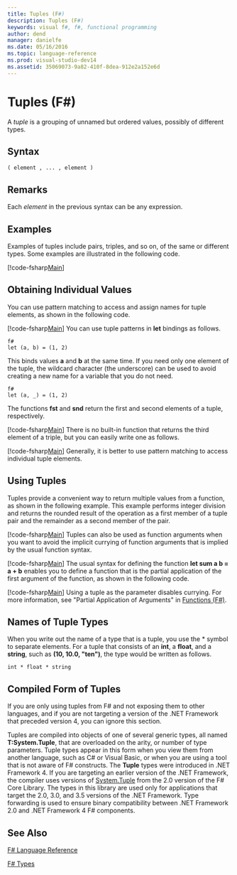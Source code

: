 ```yaml
---
title: Tuples (F#)
description: Tuples (F#)
keywords: visual f#, f#, functional programming
author: dend
manager: danielfe
ms.date: 05/16/2016
ms.topic: language-reference
ms.prod: visual-studio-dev14
ms.assetid: 35069073-9a82-410f-8dea-912e2a152e6d 
---
```


# Tuples (F#)

A *tuple* is a grouping of unnamed but ordered values, possibly of different types.


## Syntax

```
( element , ... , element )
```

## Remarks
Each *element* in the previous syntax can be any expression.


## Examples
Examples of tuples include pairs, triples, and so on, of the same or different types. Some examples are illustrated in the following code.

[!code-fsharp[Main](snippets/fslangref1/snippet1201.fs)]
    
## Obtaining Individual Values
You can use pattern matching to access and assign names for tuple elements, as shown in the following code.

[!code-fsharp[Main](snippets/fslangref1/snippet1204.fs)]
    You can use tuple patterns in **let** bindings as follows.

```
f#
let (a, b) = (1, 2)
```

This binds values **a** and **b** at the same time. If you need only one element of the tuple, the wildcard character (the underscore) can be used to avoid creating a new name for a variable that you do not need.

```
f#
let (a, _) = (1, 2)
```

The functions **fst** and **snd** return the first and second elements of a tuple, respectively.

[!code-fsharp[Main](snippets/fslangref1/snippet1209.fs)]
    There is no built-in function that returns the third element of a triple, but you can easily write one as follows.

[!code-fsharp[Main](snippets/fslangref1/snippet1202.fs)]
    Generally, it is better to use pattern matching to access individual tuple elements.


## Using Tuples
Tuples provide a convenient way to return multiple values from a function, as shown in the following example. This example performs integer division and returns the rounded result of the operation as a first member of a tuple pair and the remainder as a second member of the pair.

[!code-fsharp[Main](snippets/fslangref1/snippet1205.fs)]
    Tuples can also be used as function arguments when you want to avoid the implicit currying of function arguments that is implied by the usual function syntax.

[!code-fsharp[Main](snippets/fslangref1/snippet1206.fs)]
    The usual syntax for defining the function **let sum a b = a + b** enables you to define a function that is the partial application of the first argument of the function, as shown in the following code.

[!code-fsharp[Main](snippets/fslangref1/snippet1208.fs)]
    Using a tuple as the parameter disables currying. For more information, see "Partial Application of Arguments" in [Functions &#40;F&#35;&#41;](Functions-%5BFSharp%5D.md).


## Names of Tuple Types
When you write out the name of a type that is a tuple, you use the &#42; symbol to separate elements. For a tuple that consists of an **int**, a **float**, and a **string**, such as **(10, 10.0, "ten")**, the type would be written as follows.

```
int * float * string
```

## Compiled Form of Tuples
If you are only using tuples from F# and not exposing them to other languages, and if you are not targeting a version of the .NET Framework that preceded version 4, you can ignore this section.

Tuples are compiled into objects of one of several generic types, all named **T:System.Tuple**, that are overloaded on the arity, or number of type parameters. Tuple types appear in this form when you view them from another language, such as C# or Visual Basic, or when you are using a tool that is not aware of F# constructs. The **Tuple** types were introduced in .NET Framework 4. If you are targeting an earlier version of the .NET Framework, the compiler uses versions of [System.Tuple](http://msdn.microsoft.com/en-us/library/5ac7953d-acdc-4a58-bfb7-c1f6406c0fa3) from the 2.0 version of the F# Core Library. The types in this library are used only for applications that target the 2.0, 3.0, and 3.5 versions of the .NET Framework. Type forwarding is used to ensure binary compatibility between .NET Framework 2.0 and .NET Framework 4 F# components.


## See Also
[F&#35; Language Reference](FSharp-Language-Reference.md)

[F&#35; Types](FSharp-Types.md)

